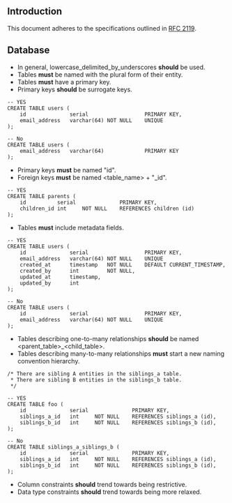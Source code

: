 Introduction
------------
This document adheres to the specifications outlined in [RFC 2119](https://www.ietf.org/rfc/rfc2119.txt).

Database
--------
- In general, lowercase_delimited_by_underscores **should** be used.
- Tables **must** be named with the plural form of their entity.
- Tables **must** have a primary key.
- Primary keys **should** be surrogate keys.
```
-- YES
CREATE TABLE users (
    id              serial                  PRIMARY KEY,
    email_address   varchar(64) NOT NULL    UNIQUE
);

-- No
CREATE TABLE users (
    email_address   varchar(64)             PRIMARY KEY
);
```
- Primary keys **must** be named "id".
- Foreign keys **must** be named <table_name> + "_id".
```
-- YES
CREATE TABLE parents (
    id          serial              PRIMARY KEY,
    children_id int     NOT NULL    REFERENCES children (id)
);
```
- Tables **must** include metadata fields.
```
-- YES
CREATE TABLE users (
    id              serial                  PRIMARY KEY,
    email_address   varchar(64) NOT NULL    UNIQUE
    created_at      timestamp   NOT NULL    DEFAULT CURRENT_TIMESTAMP,
    created_by      int         NOT NULL,
    updated_at      timestamp,
    updated_by      int
);

-- No
CREATE TABLE users (
    id              serial                  PRIMARY KEY,
    email_address   varchar(64) NOT NULL    UNIQUE
);
```
- Tables describing one-to-many relationships **should** be named <parent_table>_<child_table>.
- Tables describing many-to-many relationships **must** start a new naming convention hierarchy.
```
/* There are sibling A entities in the siblings_a table.
 * There are sibling B entities in the siblings_b table.
 */

-- YES
CREATE TABLE foo (
    id              serial              PRIMARY KEY,
    siblings_a_id   int     NOT NULL    REFERENCES siblings_a (id),
    siblings_b_id   int     NOT NULL    REFERENCES siblings_b (id),
);

-- No
CREATE TABLE siblings_a_siblings_b (
    id              serial              PRIMARY KEY,
    siblings_a_id   int     NOT NULL    REFERENCES siblings_a (id),
    siblings_b_id   int     NOT NULL    REFERENCES siblings_b (id),
);
```
- Column constraints **should** trend towards being restrictive.
- Data type constraints **should** trend towards being more relaxed.